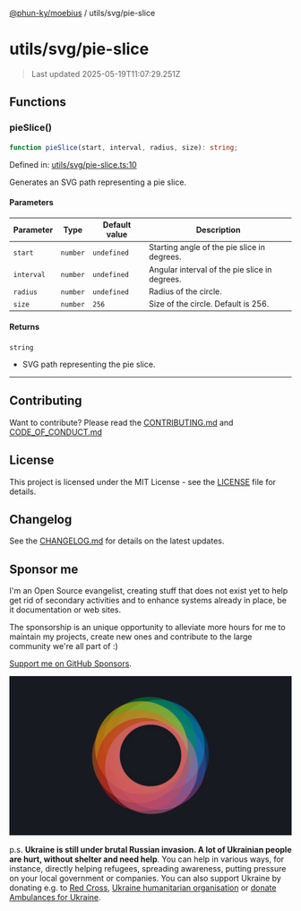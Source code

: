 [@phun-ky/moebius](../../README.md) / utils/svg/pie-slice

# utils/svg/pie-slice

> Last updated 2025-05-19T11:07:29.251Z

##

## Functions

### pieSlice()

```ts
function pieSlice(start, interval, radius, size): string;
```

Defined in: [utils/svg/pie-slice.ts:10](https://github.com/phun-ky/moebius/blob/main/src/utils/svg/pie-slice.ts#L10)

Generates an SVG path representing a pie slice.

#### Parameters

| Parameter  | Type     | Default value | Description                                   |
| ---------- | -------- | ------------- | --------------------------------------------- |
| `start`    | `number` | `undefined`   | Starting angle of the pie slice in degrees.   |
| `interval` | `number` | `undefined`   | Angular interval of the pie slice in degrees. |
| `radius`   | `number` | `undefined`   | Radius of the circle.                         |
| `size`     | `number` | `256`         | Size of the circle. Default is 256.           |

#### Returns

`string`

- SVG path representing the pie slice.

---

## Contributing

Want to contribute? Please read the [CONTRIBUTING.md](https://github.com/phun-ky/moebius/blob/main/CONTRIBUTING.md) and [CODE_OF_CONDUCT.md](https://github.com/phun-ky/moebius/blob/main/CODE_OF_CONDUCT.md)

## License

This project is licensed under the MIT License - see the [LICENSE](https://github.com/phun-ky/moebius/blob/main/LICENSE) file for details.

## Changelog

See the [CHANGELOG.md](https://github.com/phun-ky/moebius/blob/main/CHANGELOG.md) for details on the latest updates.

## Sponsor me

I'm an Open Source evangelist, creating stuff that does not exist yet to help get rid of secondary activities and to enhance systems already in place, be it documentation or web sites.

The sponsorship is an unique opportunity to alleviate more hours for me to maintain my projects, create new ones and contribute to the large community we're all part of :)

[Support me on GitHub Sponsors](https://github.com/sponsors/phun-ky).

![logo](https://github.com/phun-ky/moebius/blob/main/public/images/logo/logo-ring.png?raw=true)

p.s. **Ukraine is still under brutal Russian invasion. A lot of Ukrainian people are hurt, without shelter and need help**. You can help in various ways, for instance, directly helping refugees, spreading awareness, putting pressure on your local government or companies. You can also support Ukraine by donating e.g. to [Red Cross](https://www.icrc.org/en/donate/ukraine), [Ukraine humanitarian organisation](https://savelife.in.ua/en/donate-en/#donate-army-card-weekly) or [donate Ambulances for Ukraine](https://www.gofundme.com/f/help-to-save-the-lives-of-civilians-in-a-war-zone).
